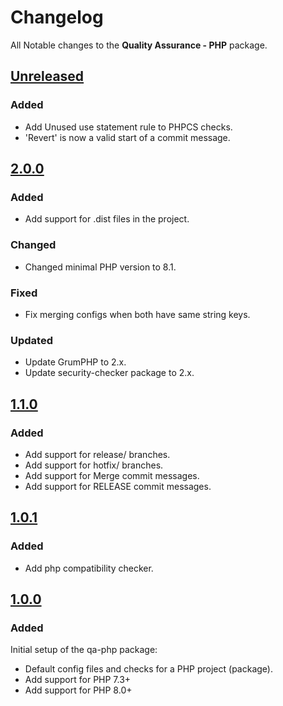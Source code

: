 # Changelog

All Notable changes to the **Quality Assurance - PHP** package.

## [Unreleased]

### Added

- Add Unused use statement rule to PHPCS checks.
- 'Revert' is now a valid start of a commit message.

## [2.0.0]

### Added

- Add support for .dist files in the project.

### Changed

- Changed minimal PHP version to 8.1.

### Fixed

- Fix merging configs when both have same string keys.

### Updated

- Update GrumPHP to 2.x.
- Update security-checker package to 2.x.

## [1.1.0]

### Added

- Add support for release/ branches.
- Add support for hotfix/ branches.
- Add support for Merge commit messages.
- Add support for RELEASE commit messages.

## [1.0.1]

### Added

- Add php compatibility checker.

## [1.0.0]

### Added

Initial setup of the qa-php package:

- Default config files and checks for a PHP project (package).
- Add support for PHP 7.3+
- Add support for PHP 8.0+

[2.1.0]: https://github.com/district09/php_package_qa-php/compare/2.0.0...2.1.0
[2.0.0]: https://github.com/district09/php_package_qa-php/compare/1.1.0...2.0.0
[1.1.0]: https://github.com/district09/php_package_qa-php/compare/1.0.1...1.1.0
[1.0.1]: https://github.com/district09/php_package_qa-php/compare/1.0.0...1.0.1
[1.0.0]: https://github.com/district09/php_package_qa-php/releases/tag/1.0.0
[Unreleased]: https://github.com/district09/php_package_qa-php/compare/main...develop

